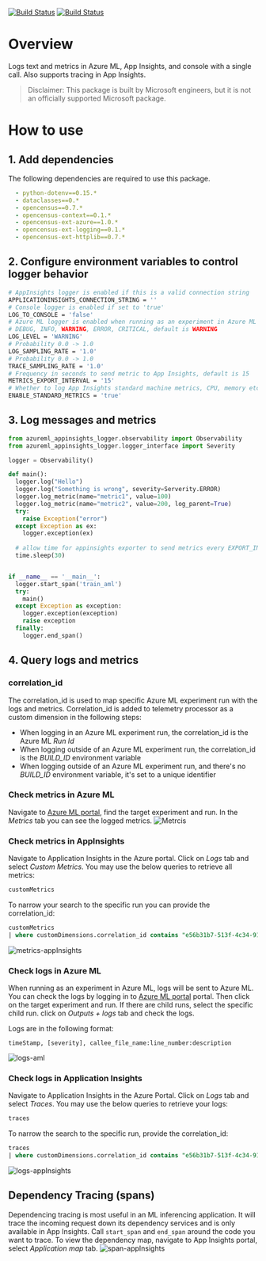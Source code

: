 [![Build Status](https://dev.azure.com/cse-manufacturing/MLOpsManufacturing/_apis/build/status/observability-library/observability-lib-ci?branchName=refs%2Fpull%2F59%2Fmerge)](https://dev.azure.com/cse-manufacturing/MLOpsManufacturing/_build/latest?definitionId=44&branchName=refs%2Fpull%2F59%2Fmerge)
[![Build Status](https://dev.azure.com/cse-manufacturing/MLOpsManufacturing/_apis/build/status/observability-library/observability-lib-cd?branchName=paige%2Fobservability_lib)](https://dev.azure.com/cse-manufacturing/MLOpsManufacturing/_build/latest?definitionId=45&branchName=paige%2Fobservability_lib)

# Overview
Logs text and metrics in Azure ML, App Insights, and console with a single call. Also supports tracing in App Insights. 

> Disclaimer: This package is built by Microsoft engineers, but it is not an officially supported Microsoft package.

# How to use

## 1. Add dependencies

The following dependencies are required to use this package.

```yaml
  - python-dotenv==0.15.*
  - dataclasses==0.*
  - opencensus==0.7.*
  - opencensus-context==0.1.*
  - opencensus-ext-azure==1.0.*
  - opencensus-ext-logging==0.1.*
  - opencensus-ext-httplib==0.7.*
```
 
## 2. Configure environment variables to control logger behavior

```bash
# AppInsights logger is enabled if this is a valid connection string
APPLICATIONINSIGHTS_CONNECTION_STRING = ''
# Console logger is enabled if set to 'true'
LOG_TO_CONSOLE = 'false'
# Azure ML logger is enabled when running as an experiment in Azure ML
# DEBUG, INFO, WARNING, ERROR, CRITICAL, default is WARNING
LOG_LEVEL = 'WARNING' 
# Probability 0.0 -> 1.0
LOG_SAMPLING_RATE = '1.0'
# Probability 0.0 -> 1.0
TRACE_SAMPLING_RATE = '1.0'
# Frequency in seconds to send metric to App Insights, default is 15
METRICS_EXPORT_INTERVAL = '15'
# Whether to log App Insights standard machine metrics, CPU, memory etc.
ENABLE_STANDARD_METRICS = 'true'
```

## 3. Log messages and metrics

```python
from azureml_appinsights_logger.observability import Observability
from azureml_appinsights_logger.logger_interface import Severity

logger = Observability()

def main():
  logger.log("Hello")
  logger.log("Something is wrong", severity=Serverity.ERROR)
  logger.log_metric(name="metric1", value=100)
  logger.log_metric(name="metric2", value=200, log_parent=True)
  try:
    raise Exception("error")
  except Exception as ex:
    logger.exception(ex)
  
  # allow time for appinsights exporter to send metrics every EXPORT_INTERVAL seconds
  time.sleep(30)


if __name__ == '__main__':
  logger.start_span('train_aml')
  try:
    main()
  except Exception as exception:
    logger.exception(exception)
    raise exception
  finally:
    logger.end_span()
```

## 4. Query logs and metrics

### correlation_id

The correlation_id is used to map specific Azure ML experiment run with the logs and metrics. 
Correlation_id is added to telemetry processor as a custom dimension in the following steps:

* When logging in an Azure ML experiment run, the correlation_id is the Azure ML *Run Id*
* When logging outside of an Azure ML experiment run, the correlation_id is the *BUILD_ID* environment variable
* When logging outside of an Azure ML experiment run, and there's no *BUILD_ID* environment variable, it's set to a unique identifier

### Check metrics in Azure ML

Navigate to [Azure ML portal](https://ml.azure.com/), find the target experiment and run.
In the *Metrics* tab you can see the logged metrics. 
![Metrcis](https://raw.githubusercontent.com/liupeirong/MLOpsManufacturing/paige/observability_lib/common/azureml_appinsights_logger/media/metrics.png)

### Check metrics in AppInsights

Navigate to Application Insights in the Azure portal.
Click on *Logs* tab and select *Custom Metrics*.
You may use the below queries to retrieve all metrics:
```sql
customMetrics
```

To narrow your search to the specific run you can provide the correlation_id:
```sql
customMetrics 
| where customDimensions.correlation_id contains "e56b31b7-513f-4c34-9158-c2e1b28a5aaf" 
```

![metrics-appInsights](https://raw.githubusercontent.com/liupeirong/MLOpsManufacturing/paige/observability_lib/common/azureml_appinsights_logger/media/metrics-appinsights.png)

### Check logs in Azure ML

When running as an experiment in Azure ML, logs will be sent to Azure ML. 
You can check the logs by logging in to [Azure ML portal](https://ml.azure.com/) portal. 
Then click on the target experiment and run. If there are child runs, select the specific child run.
click on *Outputs + logs* tab and check the logs.

Logs are in the following format: 
```text
timeStamp, [severity], callee_file_name:line_number:description
```

![logs-aml](https://raw.githubusercontent.com/liupeirong/MLOpsManufacturing/paige/observability_lib/common/azureml_appinsights_logger/media/logs-aml.png)

### Check logs in Application Insights

Navigate to Application Insights in the Azure Portal. Click on *Logs* tab and select *Traces*.
You may use the below queries to retrieve your logs:
```sql
traces
```

To narrow the search to the specific run, provide the correlation_id:
```sql
traces
| where customDimensions.correlation_id contains "e56b31b7-513f-4c34-9158-c2e1b28a5aaf"
```
![logs-appInsights](https://raw.githubusercontent.com/liupeirong/MLOpsManufacturing/paige/observability_lib/common/azureml_appinsights_logger/media/logs-appinsights.png)

## Dependency Tracing (spans)

Dependencing tracing is most useful in an ML inferencing application.
It will trace the incoming request down its dependency services and is only available in App Insights.
Call `start_span` and `end_span` around the code you want to trace.
To view the dependency map, navigate to App Insights portal, select *Application map* tab.
![span-appInsights](https://raw.githubusercontent.com/liupeirong/MLOpsManufacturing/paige/observability_lib/common/azureml_appinsights_logger/media/span-appinsights.png)
